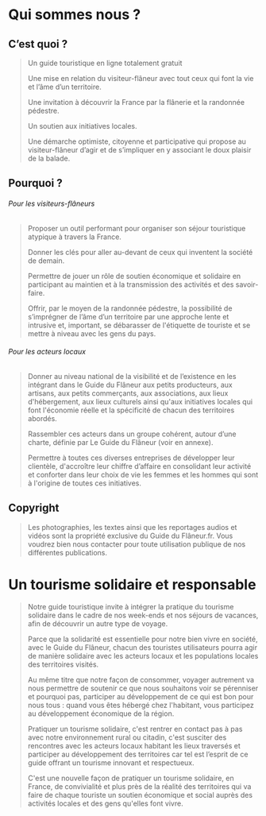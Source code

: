 # Qui sommes nous ?

## C’est quoi ?

>Un guide touristique en ligne totalement gratuit
> 
>Une mise en relation du visiteur-flâneur avec tout ceux qui font la vie et l’âme d’un territoire.
>
>Une invitation à découvrir la France par la flânerie et la randonnée pédestre.
>
>Un soutien aux initiatives locales.
>
>Une démarche optimiste, citoyenne et participative qui propose au visiteur-flâneur d’agir et de s’impliquer en y associant le doux plaisir de la balade.

## Pourquoi ?

###### Pour les visiteurs-flâneurs
>Proposer un outil performant pour organiser son séjour touristique atypique à travers la France.
>
>Donner les clés pour aller au-devant de ceux qui inventent la société de demain.
>
>Permettre de jouer un rôle de soutien économique et solidaire en participant au maintien et à la transmission des activités et des savoir-faire.
>
>Offrir, par le moyen de la randonnée pédestre, la possibilité de s’imprégner de l’âme d’un territoire par une approche lente et intrusive et, important, se débarasser de l'étiquette de touriste et se mettre à niveau avec les gens du pays.

###### Pour les acteurs locaux
>Donner au niveau national de la visibilité et de l’existence en les intégrant dans le Guide du Flâneur aux petits  producteurs, aux artisans, aux  petits commerçants, aux associations, aux lieux d'hébergement, aux lieux culturels  ainsi qu'aux initiatives locales qui font l'économie réelle et la spécificité de chacun des territoires abordés.
>
>Rassembler ces acteurs dans un groupe cohérent, autour d’une charte, définie par Le Guide du Flâneur (voir en annexe).
>
>Permettre à toutes ces diverses entreprises de développer leur clientèle, d'accroître leur chiffre d’affaire en consolidant leur activité et conforter dans leur choix de vie les femmes et les hommes qui sont à l'origine de toutes ces initiatives.

## Copyright
>Les photographies, les textes ainsi que les reportages audios et vidéos sont la propriété exclusive du Guide du Flâneur.fr.
>Vous voudrez bien nous contacter pour toute utilisation publique de nos différentes publications.



# Un tourisme solidaire et responsable

>Notre guide touristique invite à intégrer la pratique du tourisme solidaire dans le cadre de nos week-ends et nos séjours de vacances, afin de découvrir un autre type de voyage.
>
>Parce que la solidarité est essentielle pour notre bien vivre en société, avec le Guide du Flâneur, chacun des touristes utilisateurs pourra agir de manière solidaire avec les acteurs locaux et les populations locales des territoires visités.
>
>Au même titre que notre façon de consommer, voyager autrement va nous permettre de soutenir ce que nous souhaitons voir se pérenniser et pourquoi pas, participer au développement de ce qui est bon pour nous tous : quand vous êtes hébergé chez l'habitant, vous participez au développement économique de la région.
>
>Pratiquer un tourisme solidaire, c'est rentrer en contact pas à pas avec notre environnement rural ou citadin, c'est susciter des rencontres avec les acteurs locaux habitant les lieux traversés et participer au développement des territoires car tel est l’esprit de ce guide offrant un tourisme innovant et respectueux.
>
>C'est une nouvelle façon de pratiquer un tourisme solidaire, en France, de convivialité et plus près de la réalité des territoires qui va faire de chaque touriste un soutien économique et social auprès des activités locales et des gens qu'elles font vivre.
